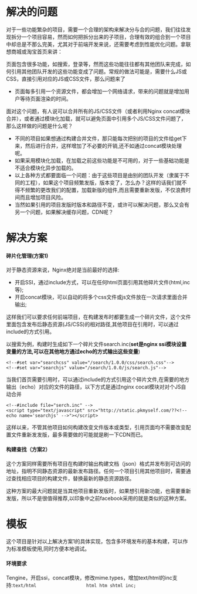 # 解决的问题

对于一些功能繁杂的项目，需要一个合理的架构来解决分与合的问题，我们往往发现拆分一个项目容易，然而如何把拆分出来的子项目，合理有效的组合到一个项目中却总是不那么完美，尤其对于前端开发来说，还需要考虑到性能优化问题。拿联想商城或淘宝首页来讲：

页面包含很多功能，如搜索，登录等，然而这些功能往往都有其他团队来完成，如何引用其他团队开发的这些功能变成了问题。常规的做法可能是，需要什么JS或CSS，直接引用对应的JS或CSS文件，那么问题来了

* 页面每多引用一个资源文件，都会增加一个网络请求，带来的问题就是增加用户等待页面渲染的时间。

面对这个问题，有人说可以合并所有的JS/CSS文件（或者利用Nginx concat模块合并），或者通过模块化加载，就可以避免页面中引用多个JS/CSS文件问题了，那么这样做的问题是什么呢？

* 不同的项目如果想通过构建合并文件，那只能每次把别的项目的文件给get下来，然后进行合并，这样增加了不必要的开销,还不如通过concat模块处理呢。
* 如果采用模块化加载，在加载之前这些功能是不可用的，对于一些基础功能是不适合模块化异步加载的。
*  以上各种方式都要面临一个问题：由于这些项目是由别的团队开发（隶属于不同的工程），如果这个项目频繁发版，版本变了，怎么办？这样的话我们就不得不频繁的更改我们的配置，加载新版的组件,而且需要重新发版，不仅浪费时间而且增加项目风险。
* 当然如果引用的项目发版时版本和路径不变，或许可以解决问题，那么又会有另一个问题，如果解决缓存问题，CDN呢？

# 解决方案

#### 碎片化管理(方案1)

对于静态资源来说，Nginx绝对是当前最好的选择:

* 开启SSI，通过include方式，可以在任何html页面引用其他碎片文件(html,inc等);
    <!--#include file="inc/header.inc" -->
* 开启concat模块，可以自动的将多个css文件或js文件放在一次请求里面合并输出;
    <script type="text/javascript" src="http://static.pkmyself.com/??dir1/js/a.js,dir2/b.js"></script>

这样我们可以要求任何前端项目，在构建发布时都要生成一个碎片文件，这个文件里面包含发布后静态资源(JS/CSS)的相对路径,其他项目在引用时，可以通过include的方式引用。

以搜索为例，构建时生成如下一个碎片文件search.inc(**set是nginx ssi模块设置变量的方法,可以在其他地方通过echo的方式输出这些变量**)

    <!--#set var="searchcss" value="/search/1.0.0/css/search.css"-->
    <!--#set var="searchjs" value="/search/1.0.0/js/search.js"-->

当我们首页需要引用时，可以通过include的方式引用这个碎片文件,在需要的地方输出（echo）对应的文件的路径，以下方式是通过nginx cocat模块对对个JS自动合并

    <!--#include file="serch.inc" -->
    <script type="text/javascript" src="http://static.pkmyself.com/??<!--echo name='searchjs' -->"></script>

这样以来，不管其他项目如何构建改变文件版本或类型，引用页面均不需要改变配置文件重新发发版，最多需要做的可能就是刷一下CDN而已。

#### 构建查找（方案2）

这个方案同样需要所有项目在构建时输出构建文档（json）格式并发布到可访问的地址，指明不同静态资源的最新发布路径。任何一个项目引用其他项目时，需要通过查找相应项目的构建文件，替换最新的静态资源路径。

这种方案的最大问题就是当其他项目重新发版时，如果想引用新功能，也需要重新发版，所以不是很值得推荐,以印象中之前facebook采用的就是类似的这种方案。

# 模板

这个项目是针对以上解决方案1的具体实现，包含多环境发布的基本构建，可以作为标准模板使用,同时方便本地调试。

#### 环境要求

Tengine，开启ssi，concat模块，修改mime.types，增加text/html的inc支持:`text/html                   html htm shtml inc;`

